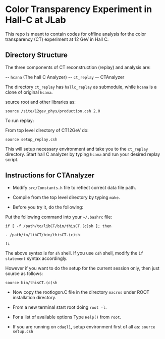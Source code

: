Color Transparency Experiment in Hall-C at JLab
==================================================

This repo is meant to contain codes for offline analysis for the color transparency (CT) experiment at 12 GeV in Hall C. 


Directory Structure
-------------------

The three components of CT reconstruction (replay) and analysis are:

-- `hcana` (The hall C Analyzer)
-- `ct_replay`
-- CTAnalyzer

The directory `ct_replay` has `hallc_replay` as submodule, while `hcana` is a clone of original `hcana`. 

source root and other libraries as:
```
source /site/12gev_phys/production.csh 2.0
```

To run replay:

From top level directory of CT12GeV do:

```
source setup_replay.csh
```

This will setup necessary environment and take you to the `ct_replay` directory. Start hall C analyzer by typing `hcana` and run your desired replay script. 


Instructions for CTAnalyzer
----------------------------
* Modify `src/Constants.h` file to reflect correct data file path.

* Compile from the top level directory by typing `make`.

* Before you try it, do the following:

Put the following command into your `~/.bashrc` file:

```
if [ -f /path/to/libCT/bin/thisCT.(c)sh ]; then

. /path/to/libCT/bin/thisCT.(c)sh

fi
```
The above syntax is for `sh` shell. If you use `csh` shell, modify the `if statement` syntax accordingly.

However if you want to do the setup for the current session only, then just source as follows:

```
source bin/thisCT.(c)sh
```

* Now copy the rootlogon.C file in the directory `macros` under ROOT installation directory.  
	  
* From a new terminal start root doing `root -l`.

* For a list of available options Type `Help()` from `root`.

* If you are running on `cdaql1`, setup environment first of all as: `source setup.csh`
